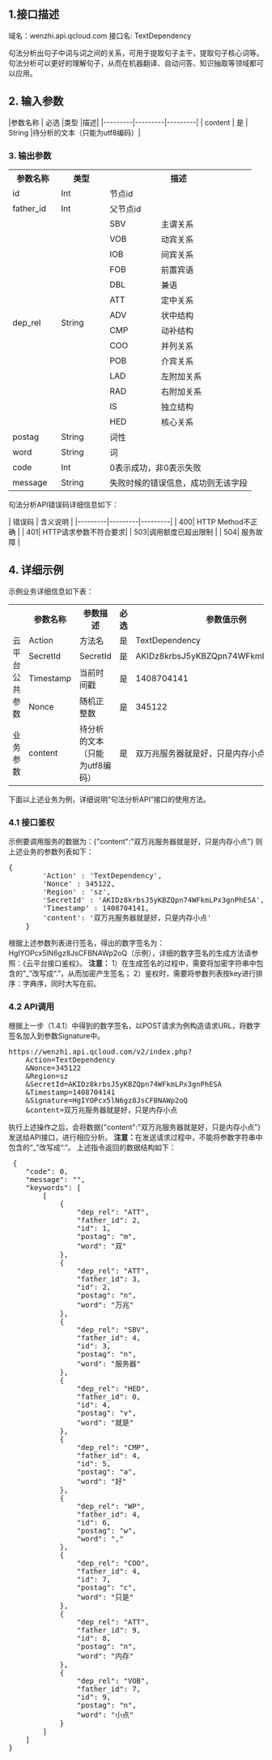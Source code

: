 ## 1.接口描述
  域名：wenzhi.api.qcloud.com
  接口名: TextDependency
	
  句法分析出句子中词与词之间的关系，可用于提取句子主干，提取句子核心词等。句法分析可以更好的理解句子，从而在机器翻译、自动问答、知识抽取等领域都可以应用。

## 2. 输入参数

|参数名称 | 必选 |类型 |描述|
|---------|---------|---------|
| content | 是 | String |待分析的文本（只能为utf8编码）|

### 3. 输出参数
<table class="t">
<tr>
<th width="80"> <b>参数名称</b>

</th><th width="80"> <b>类型</b>
</th><th colspan="2"> <b>描述</b>
</th></tr>
<tr>
<td>id</td><td>  Int  </td><td colspan="2">节点id
</td></tr>
<tr>
<td>father_id</td><td>  Int  </td><td colspan="2">父节点id
</td></tr>
<tr>
<td rowspan="15">dep_rel </td><td rowspan="15">String </td>
<tr>
<td>SBV  </td><td> 主谓关系
</td></tr>
<tr>
<td> VOB </td><td> 动宾关系
</td></tr>
<tr>
<td> IOB </td><td> 间宾关系
</td></tr>
<tr>
<td> FOB </td><td> 前置宾语
</td></tr>
<tr>
<td> DBL </td><td> 兼语
</td></tr>
<tr>
<td> ATT </td><td> 定中关系
</td></tr>
<tr>
<td> ADV </td><td> 状中结构
</td></tr>
<tr>
<td> CMP </td><td> 动补结构
</td></tr>
<tr>
<td> COO </td><td> 并列关系
</td></tr>
<tr>
<td> POB </td><td> 介宾关系
</td></tr>
<tr>
<td> LAD </td><td> 左附加关系
</td></tr>
<tr>
<td> RAD </td><td> 右附加关系
</td></tr>
<tr>
<td> IS </td><td> 独立结构
</td></tr>
<tr>
<td> HED </td><td> 核心关系
</td></tr>
<tr>
<td> postag </td><td> String </td><td colspan="2">词性
</td></tr>
<tr>
<td> word </td><td> String </td><td colspan="2">词
</td></tr>
<tr>
<td> code  </td><td> Int </td><td colspan="2">0表示成功，非0表示失败
</td></tr><tr>
<td> message  </td><td> String </td><td colspan="2">失败时候的错误信息，成功则无该字段
</td></tr></table>

句法分析API错误码详细信息如下：

| 错误码 | 含义说明 | 
|---------|---------|---------|
| 400| HTTP Method不正确 | 
| 401| 	HTTP请求参数不符合要求| 
| 503|调用额度已超出限制 | 
| 504| 服务故障 | 

## 4. 详细示例
  示例业务详细信息如下表：
	<table class="t">
<tr>
<th width="100"> <br />
</th><th width="80"> <b>参数名称</b>
</th><th width="120"> <b>参数描述</b>
</th><th width="50"> <b>必选</b>
</th><th width="150"> <b>参数值示例</b>
</th></tr>
<tr>
<td rowspan="4">云平台公共参数 </td><td> Action </td><td> 方法名 </td><td> 是 </td><td> TextDependency
</td></tr>
<tr>
<td> SecretId </td><td> SecretId </td><td> 是 </td><td> AKIDz8krbsJ5yKBZQpn74WFkmLPx3gnPhESA
</td></tr>
<tr>
<td> Timestamp </td><td> 当前时间戳 </td><td> 是 </td><td> 1408704141
</td></tr>
<tr>
<td> Nonce </td><td> 随机正整数 </td><td> 是 </td><td> 345122
</td></tr>
<tr>
<td rowspan="3">业务参数 </td>

<tr>
<td> content </td><td>待分析的文本（只能为utf8编码） </td><td> 是 </td><td>双万兆服务器就是好，只是内存小点
</td></tr></table>

  下面以上述业务为例，详细说明“句法分析API”接口的使用方法。
### 4.1 接口鉴权
示例要调用服务的数据为：{"content":"双万兆服务器就是好，只是内存小点"}
  则上述业务的参数列表如下：
	
   <div class="code">
 <pre>{
        'Action' : 'TextDependency',
        'Nonce' : 345122,
        'Region' : 'sz',
        'SecretId' : 'AKIDz8krbsJ5yKBZQpn74WFkmLPx3gnPhESA',
        'Timestamp' : 1408704141,
        'content': '双万兆服务器就是好，只是内存小点'
    }</pre>
</div>

  根据上述参数列表进行签名，得出的数字签名为：HgIYOPcx5lN6gz8JsCFBNAWp2oQ（示例），详细的数字签名的生成方法请参照：《云平台接口鉴权》。
  <b>注意：</b>
  1）在生成签名的过程中，需要将加密字符串中包含的“_”改写成“.”，从而加密产生签名；
  2）鉴权时，需要将参数列表按key进行排序：字典序，同时大写在前。
### 4.2 API调用
  根据上一步（1.4.1）中得到的数字签名，以POST请求为例构造请求URL，将数字签名加入到参数Signature中。
  
<div class="code">
 <pre>https://wenzhi.api.qcloud.com/v2/index.php?
	Action=TextDependency
	&Nonce=345122
	&Region=sz
	&SecretId=AKIDz8krbsJ5yKBZQpn74WFkmLPx3gnPhESA
	&Timestamp=1408704141
	&Signature=HgIYOPcx5lN6gz8JsCFBNAWp2oQ
	&content=双万兆服务器就是好，只是内存小点</pre>
</div>

  执行上述操作之后，会将数据{"content":"双万兆服务器就是好，只是内存小点"}发送给API接口，进行相应分析。
  <b>注意：</b>在发送请求过程中，不能将参数字符串中包含的“_”改写成“.”。
  上述指令返回的数据结构如下：
<div class="code">
 <pre> {
    "code": 0,
    "message": "",
    "keywords": [
        [
            {
                "dep_rel": "ATT",
                "father_id": 2,
                "id": 1,
                "postag": "m",
                "word": "双"
            },
            {
                "dep_rel": "ATT",
                "father_id": 3,
                "id": 2,
                "postag": "n",
                "word": "万兆"
            },
            {
                "dep_rel": "SBV",
                "father_id": 4,
                "id": 3,
                "postag": "n",
                "word": "服务器"
            },
            {
                "dep_rel": "HED",
                "father_id": 0,
                "id": 4,
                "postag": "v",
                "word": "就是"
            },
            {
                "dep_rel": "CMP",
                "father_id": 4,
                "id": 5,
                "postag": "a",
                "word": "好"
            },
            {
                "dep_rel": "WP",
                "father_id": 4,
                "id": 6,
                "postag": "w",
                "word": ","
            },
            {
                "dep_rel": "COO",
                "father_id": 4,
                "id": 7,
                "postag": "c",
                "word": "只是"
            },
            {
                "dep_rel": "ATT",
                "father_id": 9,
                "id": 8,
                "postag": "n",
                "word": "内存"
            },
            {
                "dep_rel": "VOB",
                "father_id": 7,
                "id": 9,
                "postag": "n",
                "word": "小点"
            }
        ]
    ]
}</pre>
</div>
